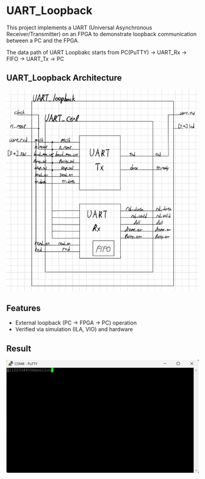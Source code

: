 # UART_Loopback

This project implements a UART (Universal Asynchronous Receiver/Transmitter) on an FPGA to demonstrate loopback communication between a PC and the FPGA.

The data path of UART Loopbakc starts from PC(PuTTY) -> UART_Rx -> FIFO -> UART_Tx -> PC

## UART_Loopback Architecture
![UART_Loopback](doc/UART_Loopback.png)

## Features
- External loopback (PC -> FPGA -> PC) operation
- Verified via simulation (ILA, VIO) and hardware

## Result
![UART_Loopback](doc/UART_Loopback_result.png)
